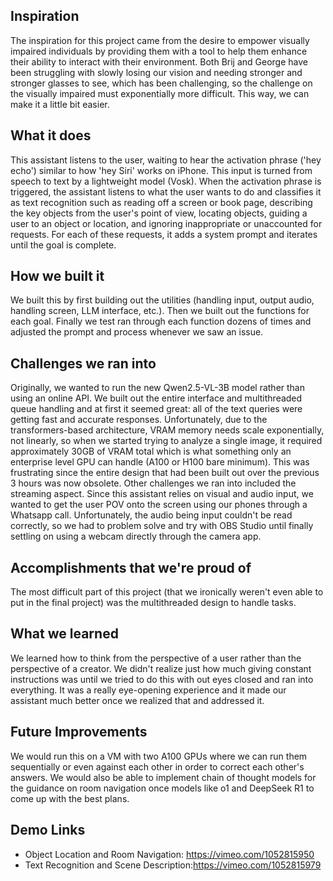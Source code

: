 ## Inspiration

The inspiration for this project came from the desire to empower visually impaired individuals by providing them with a tool to help them enhance their ability to interact with their environment. Both Brij and George have been struggling with slowly losing our vision and needing stronger and stronger glasses to see, which has been challenging, so the challenge on the visually impaired must exponentially more difficult. This way, we can make it a little bit easier.

## What it does

This assistant listens to the user, waiting to hear the activation phrase ('hey echo') similar to how 'hey Siri' works on iPhone. This input is turned from speech to text by a lightweight model (Vosk). When the activation phrase is triggered, the assistant listens to what the user wants to do and classifies it as text recognition such as reading off a screen or book page, describing the key objects from the user's point of view, locating objects, guiding a user to an object or location, and ignoring inappropriate or unaccounted for requests. For each of these requests, it adds a system prompt and iterates until the goal is complete.

## How we built it

We built this by first building out the utilities (handling input, output audio, handling screen, LLM interface, etc.). Then we built out the functions for each goal. Finally we test ran through each function dozens of times and adjusted the prompt and process whenever we saw an issue.

## Challenges we ran into

Originally, we wanted to run the new Qwen2.5-VL-3B model rather than using an online API. We built out the entire interface and multithreaded queue handling and at first it seemed great: all of the text queries were getting fast and accurate responses. Unfortunately, due to the transformers-based architecture, VRAM memory needs scale exponentially, not linearly, so when we started trying to analyze a single image, it required approximately 30GB of VRAM total which is what something only an enterprise level GPU can handle (A100 or H100 bare minimum). This was frustrating since the entire design that had been built out over the previous 3 hours was now obsolete. Other challenges we ran into included the streaming aspect. Since this assistant relies on visual and audio input, we wanted to get the user POV onto the screen using our phones through a Whatsapp call. Unfortunately, the audio being input couldn't be read correctly, so we had to problem solve and try with OBS Studio until finally settling on using a webcam directly through the camera app.

## Accomplishments that we're proud of

The most difficult part of this project (that we ironically weren't even able to put in the final project) was the multithreaded design to handle tasks.

## What we learned

We learned how to think from the perspective of a user rather than the perspective of a creator. We didn't realize just how much giving constant instructions was until we tried to do this with out eyes closed and ran into everything. It was a really eye-opening experience and it made our assistant much better once we realized that and addressed it.

## Future Improvements

We would run this on a VM with two A100 GPUs where we can run them sequentially or even against each other in order to correct each other's answers. We would also be able to implement chain of thought models for the guidance on room navigation once models like o1 and DeepSeek R1 to come up with the best plans.

## Demo Links

- Object Location and Room Navigation: https://vimeo.com/1052815950
- Text Recognition and Scene Description:https://vimeo.com/1052815979
